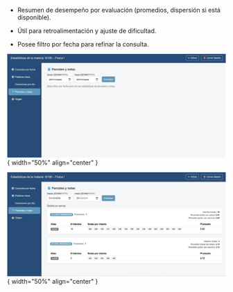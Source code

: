 -	Resumen de desempeño por evaluación (promedios, dispersión si está disponible).  

-	Útil para retroalimentación y ajuste de dificultad.  

-	Posee filtro por fecha para refinar la consulta.

![Docente-12](img/Docente-12.jpg){ width="50%" align="center" }

![Docente-13](img/Docente-13.jpg){ width="50%" align="center" }



